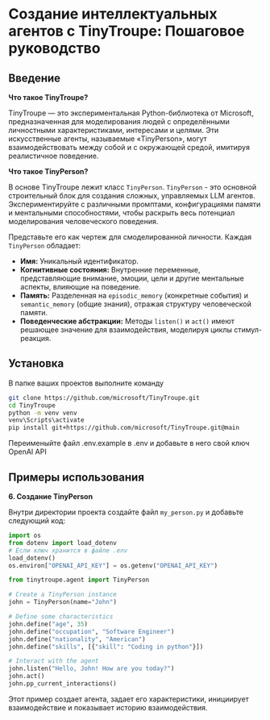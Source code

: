 # Создание интеллектуальных агентов с TinyTroupe: Пошаговое руководство

## Введение

**Что такое TinyTroupe?**

TinyTroupe — это экспериментальная Python-библиотека от Microsoft, предназначенная для моделирования людей с определёнными личностными характеристиками, интересами и целями. Эти искусственные агенты, называемые «TinyPerson», могут взаимодействовать между собой и с окружающей средой, имитируя реалистичное поведение.

**Что такое TinyPerson?**

В основе TinyTroupe лежит класс `TinyPerson`. 
`TinyPerson` - это основной строительный блок для создания сложных, управляемых LLM агентов.  
Экспериментируйте с различными промптами, конфигурациями памяти и ментальными способностями, 
чтобы раскрыть весь потенциал моделирования человеческого поведения.

Представьте его как чертеж для смоделированной личности. Каждая `TinyPerson` обладает:

*   **Имя:** Уникальный идентификатор.
*   **Когнитивные состояния:** Внутренние переменные, представляющие внимание, эмоции, цели и другие ментальные аспекты, влияющие на поведение.
*   **Память:** Разделенная на `episodic_memory` (конкретные события) и `semantic_memory` (общие знания), отражая структуру человеческой памяти.
*   **Поведенческие абстракции:** Методы `listen()` и `act()` имеют решающее значение для взаимодействия, моделируя циклы стимул-реакция.

## Установка

В папке ваших проектов выполните команду 

```bash
git clone https://github.com/microsoft/TinyTroupe.git
cd TinyTroupe
python -m venv venv
venv\Scripts\activate
pip install git+https://github.com/microsoft/TinyTroupe.git@main
```
Переименыйте файл .env.example в .env и добавьте в него свой ключ OpenAI API


## Примеры использования


**6. Создание TinyPerson**

Внутри директории проекта создайте файл `my_person.py` и добавьте следующий код: 

```python
import os
from dotenv import load_dotenv
# Если ключ хранится в файле .env
load_dotenv()
os.environ["OPENAI_API_KEY"] = os.getenv("OPENAI_API_KEY")

from tinytroupe.agent import TinyPerson

# Create a TinyPerson instance
john = TinyPerson(name="John")

# Define some characteristics
john.define("age", 35)
john.define("occupation", "Software Engineer")
john.define("nationality", "American")
john.define("skills", [{"skill": "Coding in python"}])

# Interact with the agent
john.listen("Hello, John! How are you today?")
john.act()
john.pp_current_interactions()
```

Этот пример создает агента, задает его характеристики, инициирует взаимодействие и показывает историю взаимодействия.
